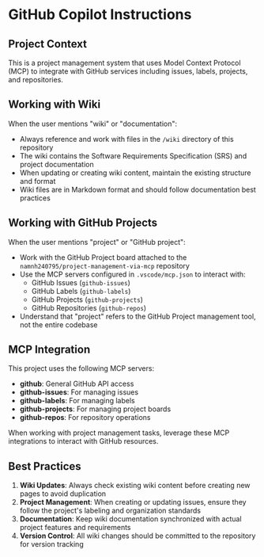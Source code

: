 # GitHub Copilot Instructions

## Project Context

This is a project management system that uses Model Context Protocol (MCP) to integrate with GitHub services including issues, labels, projects, and repositories.

## Working with Wiki

When the user mentions "wiki" or "documentation":

- Always reference and work with files in the `/wiki` directory of this repository
- The wiki contains the Software Requirements Specification (SRS) and project documentation
- When updating or creating wiki content, maintain the existing structure and format
- Wiki files are in Markdown format and should follow documentation best practices

## Working with GitHub Projects

When the user mentions "project" or "GitHub project":

- Work with the GitHub Project board attached to the `namnh240795/project-management-via-mcp` repository
- Use the MCP servers configured in `.vscode/mcp.json` to interact with:
  - GitHub Issues (`github-issues`)
  - GitHub Labels (`github-labels`)
  - GitHub Projects (`github-projects`)
  - GitHub Repositories (`github-repos`)
- Understand that "project" refers to the GitHub Project management tool, not the entire codebase

## MCP Integration

This project uses the following MCP servers:

- **github**: General GitHub API access
- **github-issues**: For managing issues
- **github-labels**: For managing labels
- **github-projects**: For managing project boards
- **github-repos**: For repository operations

When working with project management tasks, leverage these MCP integrations to interact with GitHub resources.

## Best Practices

1. **Wiki Updates**: Always check existing wiki content before creating new pages to avoid duplication
2. **Project Management**: When creating or updating issues, ensure they follow the project's labeling and organization standards
3. **Documentation**: Keep wiki documentation synchronized with actual project features and requirements
4. **Version Control**: All wiki changes should be committed to the repository for version tracking
